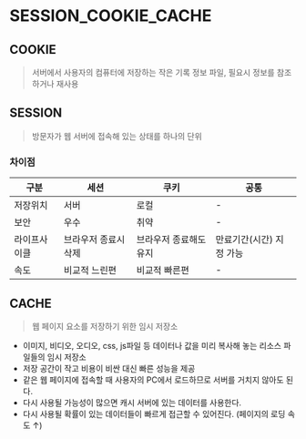 # SESSION_COOKIE_CACHE

## COOKIE

> 서버에서 사용자의 컴퓨터에 저장하는 작은 기록 정보 파일, 필요시 정보를 참조하거나 재사용

## SESSION

> 방문자가 웹 서버에 접속해 있는 상태를 하나의 단위

### 차이점

| 구분         | 세션                 | 쿠키                   | 공통                     |
| ------------ | -------------------- | ---------------------- | ------------------------ |
| 저장위치     | 서버                 | 로컬                   | -                        |
| 보안         | 우수                 | 취약                   | -                        |
| 라이프사이클 | 브라우저 종료시 삭제 | 브라우저 종료해도 유지 | 만료기간(시간) 지정 가능 |
| 속도         | 비교적 느린편        | 비교적 빠른편          | -     |

## CACHE

> 웹 페이지 요소를 저장하기 위한 임시 저장소

- 이미지, 비디오, 오디오, css, js파일 등 데이터나 값을 미리 복사해 놓는 리소스 파일들의 임시 저장소
- 저장 공간이 작고 비용이 비싼 대신 빠른 성능을 제공
- 같은 웹 페이지에 접속할 때 사용자의 PC에서 로드하므로 서버를 거치지 않아도 된다.
- 다시 사용될 가능성이 많으면 캐시 서버에 있는 데이터를 사용한다.
- 다시 사용될 확률이 있는 데이터들이 빠르게 접근할 수 있어진다. (페이지의 로딩 속도 ↑)


